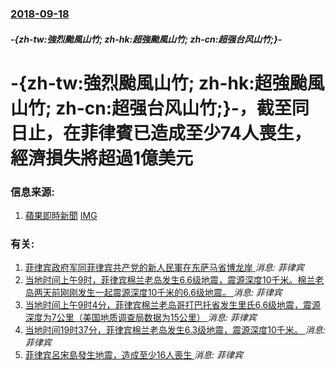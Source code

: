 ### [2018-09-18](/news/2018/09/18/index.md)

##### -{zh-tw:強烈颱風山竹; zh-hk:超強颱風山竹; zh-cn:超强台风山竹;}-
# -{zh-tw:強烈颱風山竹; zh-hk:超強颱風山竹; zh-cn:超强台风山竹;}-，截至同日止，在菲律賓已造成至少74人喪生，經濟損失將超過1億美元 




### 信息来源:

1. [蘋果即時新聞](https://hk.news.appledaily.com/international/realtime/article/20180918/58694652) [IMG](https://static.appledaily.hk/images/e-paper/20180918/720pix/1537252718_44d7.jpg)

### 有关:

1. [ 菲律宾政府军同菲律宾共产党的新人民軍在东萨马省博龙岸 ](/zh/news/2019/11/11/菲律宾政府军同菲律宾共产党的新人民軍在东萨马省博龙岸.md) _消息: 菲律宾_
2. [ 当地时间上午9时，菲律宾棉兰老岛发生6.6级地震，震源深度10千米。棉兰老岛两天前刚刚发生一起震源深度10千米的6.6级地震。 ](/zh/news/2019/10/31/当地时间上午9时-菲律宾棉兰老岛发生66级地震-震源深度10千米-棉兰老岛两天前刚刚发生一起震源深度10千米的66.md) _消息: 菲律宾_
3. [ 当地时间上午9时4分，菲律宾棉兰老岛哥打巴托省发生里氏6.6级地震，震源深度为7公里（美国地质调查局数据为15公里） ](/zh/news/2019/10/29/当地时间上午9时4分-菲律宾棉兰老岛哥打巴托省发生里氏66级地震-震源深度为7公里-美国地质调查局数据为15公里.md) _消息: 菲律宾_
4. [当地时间19时37分，菲律宾棉兰老岛发生6.3级地震，震源深度10千米。 ](/zh/news/2019/10/16/当地时间19时37分-菲律宾棉兰老岛发生63级地震-震源深度10千米.md) _消息: 菲律宾_
5. [菲律宾呂宋島發生地震，造成至少16人喪生 ](/zh/news/2019/04/22/菲律宾呂宋島發生地震-造成至少16人喪生.md) _消息: 菲律宾_
